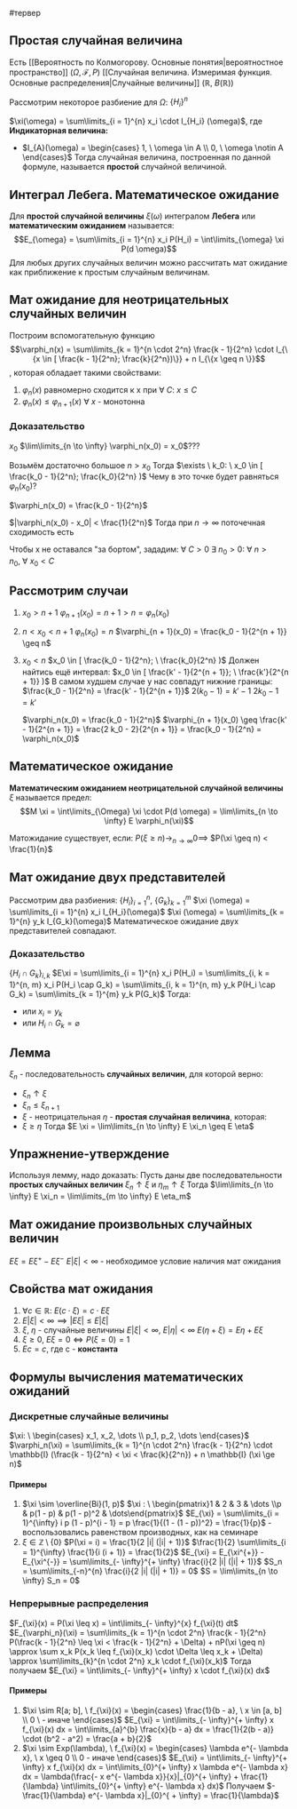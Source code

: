 #тервер 
## Простая случайная величина
Есть [[Вероятность по Колмогорову. Основные понятия|вероятностное пространство]] $(\Omega, \mathcal{F}, P)$
[[Случайная величина. Измеримая функция. Основные распределения|Случайные величины]] $(\mathbb{R}, \ B(\mathbb{R}))$

Рассмотрим некоторое разбиение для $\Omega$: $\{ H_i \}^n$

$\xi(\omega) = \sum\limits_{i = 1}^{n} x_i \cdot I_{H_i} (\omega)$, где
**Индикаторная величина:**
- $I_{A}(\omega) = \begin{cases} 1, \ \omega \in A \\ 0, \ \omega \notin A \end{cases}$
Тогда случайная величина, построенная по данной формуле, называется **простой** случайной величиной.

## Интеграл Лебега. Математическое ожидание
Для **простой случайной величины** $\xi(\omega)$ интегралом **Лебега** или **математическим ожиданием** называется: $$E_{\omega} = \sum\limits_{i = 1}^{n} x_i P(H_i) = \int\limits_{\omega} \xi P(d \omega)$$
Для любых других случайных величин можно рассчитать мат ожидание как приближение к простым случайным величинам.

## Мат ожидание для неотрицательных случайных величин
Построим вспомогательную функцию $$\varphi_n(x) = \sum\limits_{k = 1}^{n \cdot 2^n} \frac{k - 1}{2^n} \cdot I_{\{x \in [ \frac{k - 1}{2^n}; \frac{k}{2^n})\}} + n I_{\{x \geq n \}}$$, которая обладает такими свойствами:
1) $\varphi_n(x)$ равномерно сходится к x при $\forall \ C: \ x \leq C$
2) $\varphi_n(x) \leq \varphi_{n + 1}(x) \ \forall \ x$ - монотонна

### Доказательство
$x_0$
$\lim\limits_{n \to \infty} \varphi_n(x_0) = x_0$???

Возьмём достаточно большое $n > x_0$
Тогда $\exists \ k_0: \ x_0 \in [ \frac{k_0 - 1}{2^n}; \frac{k_0}{2^n} )$
Чему в это точке будет равняться $\varphi_n(x_0)$?

$\varphi_n(x_0) = \frac{k_0 - 1}{2^n}$

$|\varphi_n(x_0) - x_0| < \frac{1}{2^n}$
Тогда при $n \to \infty$ поточечная сходимость есть

Чтобы x не оставался "за бортом", зададим:
$\forall \ C > 0 \ \exists\ n_0 > 0: \ \forall \ n > n_0, \ \forall \ x_0 < C$

## Рассмотрим случаи
1) $x_0 > n + 1$
	$\varphi_{n + 1} (x_0) = n + 1 > n = \varphi_n(x_0)$
2) $n < x_0 < n + 1$
	$\varphi_n(x_0) = n$
	$\varphi_{n + 1}(x_0) = \frac{k_0 - 1}{2^{n + 1}} \geq n$
3) $x_0 < n$
	$x_0 \in [ \frac{k_0 - 1}{2^n}; \ \frac{k_0}{2^n} )$
	Должен найтись ещё интервал:
	$x_0 \in [ \frac{k' - 1}{2^{n + 1}}; \ \frac{k'}{2^{n + 1}}  )$
	В самом худшем случае у нас совпадут нижние границы:
	$\frac{k_0 - 1}{2^n} = \frac{k' - 1}{2^{n + 1}}$
	$2(k_0 - 1) = k' - 1$
	$2k_0 - 1 = k'$
	
	$\varphi_n(x_0) = \frac{k_0 - 1}{2^n}$
	$\varphi_{n + 1}(x_0) \geq \frac{k' - 1}{2^{n + 1}} = \frac{2 k_0 - 2}{2^{n + 1}} = \frac{k_0 - 1}{2^n} = \varphi_n(x_0)$

## Математическое ожидание
**Математическим ожиданием неотрицательной случайной величины**  $\xi$ называется предел: $$M \xi = \int\limits_{\Omega} \xi \cdot P(d \omega) = \lim\limits_{n \to \infty} E \varphi_n(\xi)$$

Матожидание существует, если:
$P(\xi \geq n) \to_{n \to \infty} 0 \implies$
$P(\xi \geq n) < \frac{1}{n}$

## Мат ожидание двух представителей
Рассмотрим два разбиения: $\{ H_i \}_{i = 1}^{n}, \ \{ G_k \}_{k = 1}^{m}$
$\xi (\omega) = \sum\limits_{i = 1}^{n} x_i I_{H_i}(\omega)$
$\xi (\omega) = \sum\limits_{k = 1}^{n} y_k I_{G_k}(\omega)$
Математическое ожидание двух представителей совпадают.

### Доказательство
$\{ H_i \cap G_k \}_{i, k}$
$E\xi = \sum\limits_{i = 1}^{n} x_i P(H_i) = \sum\limits_{i, k = 1}^{n, m} x_i P(H_i \cap G_k) = \sum\limits_{i, k = 1}^{n, m} y_k P(H_i \cap G_k) = \sum\limits_{k = 1}^{m} y_k P(G_k)$
Тогда:
- или $x_i = y_k$
- или $H_i \cap G_k = \varnothing$

## Лемма
$\xi_n$ - последовательность **случайных величин**, для которой верно:
- $\xi_n \uparrow \xi$
- $\xi_n \leq \xi_{n + 1}$
- $\xi$ - неотрицательная
$\eta$ - **простая случайная величина**, которая:
- $\xi \geq \eta$
Тогда $E \xi = \lim\limits_{n \to \infty} E \xi_n \geq E \eta$

## Упражнение-утверждение
Используя лемму, надо доказать:
Пусть даны две последовательности **простых случайных величин** $\xi_n \uparrow \xi$ и $\eta_m \uparrow \xi$
	Тогда $\lim\limits_{n \to \infty} E \xi_n = \lim\limits_{m \to \infty} E \eta_m$

## Мат ожидание произвольных случайных величин
$E \xi = E \xi^{+} - E \xi^{-}$
$E|\xi| < \infty$ - необходимое условие наличия мат ожидания

## Свойства мат ожидания
1) $\forall c \in \mathbb{R}: \ E(c \cdot \xi) = c \cdot E \xi$
2) $E|\xi| < \infty \implies |E \xi| \leq E|\xi|$
3) $\xi, \ \eta$ - случайные величины
	$E |\xi| < \infty, \ E |\eta| < \infty$
	$E(\eta + \xi) = E \eta + E \xi$
4) $\xi \geq 0, \ E \xi = 0 \iff P(\xi = 0) = 1$
5) $Ec = c$, где c - **константа**

## Формулы вычисления математических ожиданий
### Дискретные случайные величины
$\xi: \ \begin{cases} x_1, x_2, \dots \\ p_1, p_2, \dots \end{cases}$	$\varphi_n(\xi) = \sum\limits_{k = 1}^{n \cdot 2^n} \frac{k - 1}{2^n} \cdot \mathbb{I} (\frac{k - 1}{2^n} < \xi < \frac{k}{2^n}) + n \mathbb{I} (\xi \ge n)$
#### Примеры
1) $\xi \sim \overline{Bi}(1, p)$
	$\xi : \ \begin{pmatrix}1 & 2 & 3 & \dots \\p & p(1 - p) & p(1 - p)^2 & \dots\end{pmatrix}$
	$E_{\xi} = \sum\limits_{i = 1}^{\infty} i p (1 - p)^{i - 1} = p \frac{1}{(1 - (1 - p))^2} = \frac{1}{p}$ - воспользовались равенством производных, как на семинаре
2) $\xi \in \mathbb{Z} \setminus \{ 0 \}$
	$P(\xi = i) = \frac{1}{2 |i| (|i| + 1)}$
	$\frac{1}{2} \sum\limits_{i = 1}^{\infty} \frac{1}{i (i + 1)} = \frac{1}{2}$
	$E_{\xi} = E_{\xi^{+}} - E_{\xi^{-}} = \sum\limits_{- \infty}^{+ \infty} \frac{i}{2 |i| (|i| + 1)}$
	$S_n = \sum\limits_{-n}^{n} \frac{i}{2 |i| (|i| + 1)} = 0$
	$S = \lim\limits_{n \to \infty} S_n = 0$
### Непрерывные распределения
$F_{\xi}(x) = P(\xi \leq x) = \int\limits_{- \infty}^{x} f_{\xi}(t) dt$
$E_{\varphi_n}(\xi) = \sum\limits_{k = 1}^{n \cdot 2^n} \frac{k - 1}{2^n} P(\frac{k - 1}{2^n} \leq \xi < \frac{k - 1}{2^n} + \Delta) + nP(\xi \geq n) \approx \sum x_k P(x_k \leq f_{\xi}(x_k) \cdot \Delta \leq x_k + \Delta) \approx \sum\limits_{k}^{n \cdot 2^n} x_k \cdot f_{\xi}(x_k)$
Тогда получаем $E_{\xi} = \int\limits_{- \infty}^{+ \infty} x \cdot f_{\xi}(x) dx$

#### Примеры
1) $\xi \sim R[a; b], \ f_{\xi}(x) = \begin{cases} \frac{1}{b - a}, \ x \in [a, b] \\ 0 \ - иначе \end{cases}$
	$E_{\xi} = \int\limits_{- \infty}^{+ \infty} x f_{\xi}(x) dx = \int\limits_{a}^{b} \frac{x}{b - a} dx = \frac{1}{2(b - a)} \cdot (b^2 - a^2) = \frac{a + b}{2}$
2) $\xi \sim Exp(\lambda), \ f_{\xi}(x) = \begin{cases} \lambda e^{- \lambda x}, \ x \geq 0 \\ 0 - иначе \end{cases}$
	$E_{\xi} = \int\limits_{- \infty}^{+ \infty} x f_{\xi}(x) dx = \int\limits_{0}^{+ \infty} x \lambda e^{- \lambda x} dx = \lambda(\frac{- x e^{- \lambda x}}{x}|_{0}^{+ \infty} + \frac{1}{\lambda} \int\limits_{0}^{+ \infty} e^{- \lambda x} dx)$
	Получаем $- \frac{1}{\lambda} e^{- \lambda x}|_{0}^{ + \infty} = \frac{1}{\lambda}$